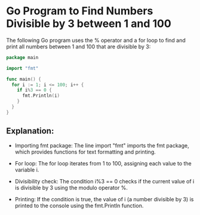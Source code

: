 # Go Program to Find Numbers Divisible by 3 between 1 and 100

The following Go program uses the % operator and a for loop to find and print all numbers between 1 and 100 that are divisible by 3:

```go
package main

import "fmt"

func main() {
  for i := 1; i <= 100; i++ {
    if i%3 == 0 {
      fmt.Println(i)
    }
  }
}
```

## Explanation:

- Importing fmt package: The line import "fmt" imports the fmt package, which provides functions for text formatting and printing.

- For loop: The for loop iterates from 1 to 100, assigning each value to the variable i.

- Divisibility check: The condition i%3 == 0 checks if the current value of i is divisible by 3 using the modulo operator %.

- Printing: If the condition is true, the value of i (a number divisible by 3) is printed to the console using the fmt.Println function.
